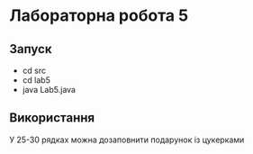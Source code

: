 # Лабораторна робота 5
## Запуск
- cd src
- cd lab5
- java Lab5.java

## Використання
У 25-30 рядках можна дозаповнити подарунок із цукерками



